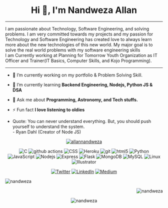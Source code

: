 <h1 align="center">Hi 👋, I'm Nandweza Allan</h1>
<hr>
<p align="left">I am passionate about Technology, Software Engineering, and solving problems. I am very committed towards my projects and my passion for Technology and Software Engineering has created love to always learn more about the new technologies of this new world. My major goal is to solve the real world problems with my software engineering skills<br>I am Currently working at Planning for Tomorrow Youth Organization as IT Officer and Trainer(IT Basics, Computer Skills, and Kojo Programming).</p>
<hr>

- 🔭 I’m currently working on my portfolio & Problem Solving Skill.

- 🌱 I’m currently learning **Backend Engineering, Nodejs, Python JS & DSA**

- 💬 Ask me about **Programming, Astronomy, and Tech stuffs.**

- ⚡ Fun fact **I love listening to oldies**
- Quote: You can never understand everything. But, you should push yourself to understand the system.<br> - <span style="align: right;">Ryan Dahl (Creator of Node JS)</span>
<div align="center">
  <p> <a href="https://twitter.com/allannandweza" target="blank"><img src="https://img.shields.io/twitter/follow/allannandweza?logo=twitter&style=for-the-badge" alt="allannandweza" /></a> </p>
  <p>
  <img alt="C" src="https://img.shields.io/badge/-C-46a2f1?style=flat-square&logo=c&logoColor=white" />
  <img alt="github actions" src="https://img.shields.io/badge/-Github_Actions-2088FF?style=flat-square&logo=github-actions&logoColor=white" />
  <img alt="CSS" src="https://img.shields.io/badge/-CSS-1a73e8?style=flat-square&logo=css&logoColor=white" />
  <img alt="Heroku" src="https://img.shields.io/badge/-Heroku-430098?style=flat-square&logo=heroku&logoColor=white" />
  <img alt="git" src="https://img.shields.io/badge/-Git-F05032?style=flat-square&logo=git&logoColor=white" />
  <img alt="html5" src="https://img.shields.io/badge/-HTML5-E34F26?style=flat-square&logo=html5&logoColor=white" />
  <img alt="Python" src="https://img.shields.io/badge/-Python-FB542B?style=flat-square&logo=python&logoColor=white" />
  <img alt="JavaScript" src="https://img.shields.io/badge/-JavaScript-F7B93E?style=flat-square&logo=javascript&logoColor=white" />
  <img alt="Nodejs" src="https://img.shields.io/badge/-Nodejs-43853d?style=flat-square&logo=Node.js&logoColor=white" />
  <img alt="Express" src="https://img.shields.io/badge/-Express-43853d?style=flat-square&logo=Express.js&logoColor=white" />
  <img alt="Flask" src="https://img.shields.io/badge/-Flask-43853d?style=flat-square&logo=Flask&logoColor=white" />
  <img alt="MongoDB" src="https://img.shields.io/badge/-MongoDB-43853d?style=flat-square&logo=MongoDB&logoColor=white" />
  <img alt="MySQL" src="https://img.shields.io/badge/-MySQL-43853d?style=flat-square&logo=MySQL&logoColor=white" />
  <img alt="Linux" src="https://img.shields.io/badge/-Linux-43853d?style=flat-square&logo=Linux&logoColor=white" />
  <img alt="Illustrator" src="https://img.shields.io/badge/-Illustrator-43853d?style=flat-square&logo=Illustrator&logoColor=white" />
  </p>
  <p> 
  <a href="https://twitter.com/allannandweza" target="_blank"><img alt="Twitter" src="https://img.shields.io/badge/twitter-%231DA1F2.svg?&style=for-the-badge&logo=twitter&logoColor=white" /></a> 
  <a href="https://www.linkedin.com/in/nandweza-allan-054a21218/" target="_blank"><img alt="LinkedIn" src="https://img.shields.io/badge/linkedin-%230077B5.svg?&style=for-the-badge&logo=linkedin&logoColor=white" /></a> 
  <a href="https://medium.com/@allannandweza" target="_blank"><img alt="Medium" src="https://img.shields.io/badge/medium-%2312100E.svg?&style=for-the-badge&logo=medium&logoColor=white" /></a>
  </p>
 </div>
<div dispaly="inline">
<p><img align="left" src="https://github-readme-stats.vercel.app/api/top-langs?username=nandweza&show_icons=true&locale=en&layout=compact" alt="nandweza" /></p>
<br>
<p>&nbsp;<img align="right" src="https://github-readme-stats.vercel.app/api?username=nandweza&show_icons=true&locale=en" alt="nandweza" /></p>

<p align="center"><img align="center" src="https://github-readme-streak-stats.herokuapp.com/?user=nandweza&" alt="nandweza" /></p>
</div>

